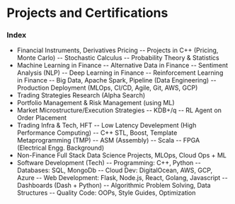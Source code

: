 # Projects and Certifications
### Index
- Financial Instruments, Derivatives Pricing
    -- Projects in C++ (Pricing, Monte Carlo)
    -- Stochastic Calculus
    -- Probability Theory & Statistics
- Machine Learning in Finance
    -- Alternative Data in Finance
    -- Sentiment Analysis (NLP)
    -- Deep Learning in Finance
    -- Reinforcement Learning in Finance
    -- Big Data, Apache Spark, Pipeline (Data Engineering)
    -- Production Deployment (MLOps, CI/CD, Agile, Git, AWS, GCP)
- Trading Strategies Research (Alpha Search)
- Portfolio Management & Risk Management (using ML)
- Market Microstructure/Execution Strategies
    -- KDB+/q
    -- RL Agent on Order Placement 
- Trading Infra & Tech, HFT
    -- Low Latency Develepment (High Performance Computing)
    -- C++ STL, Boost, Template Metaprogramming (TMP)
    -- ASM (Assembly)
    -- Scala
    -- FPGA (Electrical Engg. Background)
- Non-Finance Full Stack Data Science Projects, MLOps, Cloud Ops + ML
- Software Development (Tech)
    -- Programming: C++, Python
    -- Databases: SQL, MongoDb
    -- Cloud Dev: DigitalOcean, AWS, GCP, Azure
    -- Web Development: Flask, Node.js, React, Golang, Javascript
        -- Dashboards (Dash + Python)
    -- Algorithmic Problem Solving, Data Structures
    -- Quality Code: OOPs, Style Guides, Optimization

<!-- ## Machine Learning in Finance
## Deep Learning in Finance
## Reinforcement Learning in Finance
## Trading Strategies Research
## Portfolio Management using ML
## Market Microstructure/HFT/Execution Strat
## Trading Infrastructure
## Web Development -->

